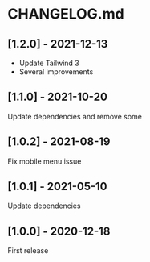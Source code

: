 # CHANGELOG.md

## [1.2.0] - 2021-12-13

- Update Tailwind 3
- Several improvements

## [1.1.0] - 2021-10-20

Update dependencies and remove some

## [1.0.2] - 2021-08-19

Fix mobile menu issue

## [1.0.1] - 2021-05-10

Update dependencies

## [1.0.0] - 2020-12-18

First release